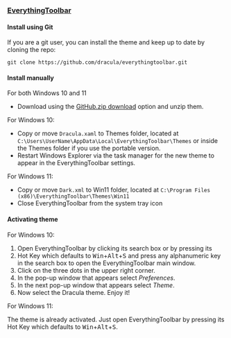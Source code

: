### [EverythingToolbar](https://github.com/stnkl/EverythingToolbar)

#### Install using Git

If you are a git user, you can install the theme and keep up to date by cloning the repo:

    git clone https://github.com/dracula/everythingtoolbar.git

#### Install manually

For both Windows 10 and 11

- Download using the [GitHub.zip download](https://github.com/dracula/everythingtoolbar/archive/master.zip) option and unzip them.

For Windows 10:

- Copy or move `Dracula.xaml` to Themes folder, located at `C:\Users\UserName\AppData\Local\EverythingToolbar\Themes` or inside the Themes folder if you use the portable version.
- Restart Windows Explorer via the task manager for the new theme to appear in the EverythingToolbar settings.

For Windows 11:

- Copy or move `Dark.xml` to Win11 folder, located at `C:\Program Files (x86)\EverythingToolbar\Themes\Win11`
- Close EverythingToolbar from the system tray icon

#### Activating theme

For Windows 10:
1. Open EverythingToolbar by clicking its search box or by pressing its
2. Hot Key which defaults to <kbd>Win</kbd>+<kbd>Alt</kbd>+<kbd>S</kbd> and press any alphanumeric key in the search box to open the EverythingToolbar main window.
3. Click on the three dots in the upper right corner.
4. In the pop-up window that appears select *Preferences*.
5. In the next pop-up window that appears select *Theme*.
6. Now select the Dracula theme. Enjoy it!

For Windows 11:

The theme is already activated. Just open EverythingToolbar by pressing its Hot Key which defaults to <kbd>Win</kbd>+<kbd>Alt</kbd>+<kbd>S</kbd>.
